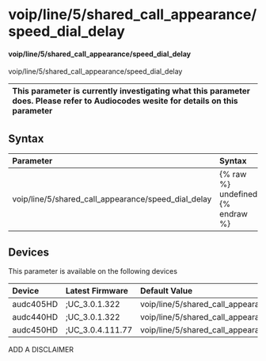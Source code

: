 ﻿---
description: voip/line/5/shared_call_appearance/speed_dial_delay
search: false
---

# voip/line/5/shared_call_appearance/speed_dial_delay

#### voip/line/5/shared_call_appearance/speed_dial_delay

voip/line/5/shared_call_appearance/speed_dial_delay


| This parameter is currently investigating what this parameter does. Please refer to Audiocodes wesite for details on this parameter | 
| :--- |

## Syntax
| Parameter | Syntax |
| :--- | :--- |
|voip/line/5/shared_call_appearance/speed_dial_delay | {% raw %} undefined {% endraw %}|

## Devices
This parameter is available on the following devices

| Device | Latest Firmware | Default Value |
|:---|:---|:---|
| audc405HD | ;UC_3.0.1.322 | voip/line/5/shared_call_appearance/speed_dial_delay=2 
| audc440HD | ;UC_3.0.1.322 | voip/line/5/shared_call_appearance/speed_dial_delay=2 
| audc450HD | ;UC_3.0.4.111.77 | voip/line/5/shared_call_appearance/speed_dial_delay=2 

ADD A DISCLAIMER
